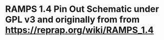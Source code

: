 # RAMPS 1.4 Pin Out Schematic under GPL v3 and originally from from https://reprap.org/wiki/RAMPS_1.4 

